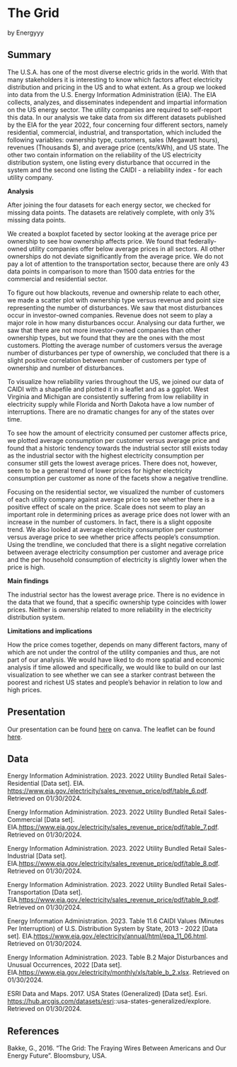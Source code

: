 The Grid
================
by Energyyy

## Summary

The U.S.A. has one of the most diverse electric grids in the world. With
that many stakeholders it is interesting to know which factors affect
electricity distribution and pricing in the US and to what extent. As a
group we looked into data from the U.S. Energy Information
Administration (EIA). The EIA collects, analyzes, and disseminates
independent and impartial information on the US energy sector. The
utility companies are required to self-report this data. In our analysis
we take data from six different datasets published by the EIA for the
year 2022, four concerning four different sectors, namely residential,
commercial, industrial, and transportation, which included the following
variables: ownership type, customers, sales (Megawatt hours), revenues
(Thousands \$), and average price (cents/kWh), and US state. The other
two contain information on the reliability of the US electricity
distribution system, one listing every disturbance that occurred in the
system and the second one listing the CAIDI - a reliability index - for
each utility company.

**Analysis**

After joining the four datasets for each energy sector, we checked for
missing data points. The datasets are relatively complete, with only 3%
missing data points.

We created a boxplot faceted by sector looking at the average price per
ownership to see how ownership affects price. We found that
federally-owned utility companies offer below average prices in all
sectors. All other ownerships do not deviate significantly from the
average price. We do not pay a lot of attention to the transportation
sector, because there are only 43 data points in comparison to more than
1500 data entries for the commercial and residential sector.

To figure out how blackouts, revenue and ownership relate to each other,
we made a scatter plot with ownership type versus revenue and point size
representing the number of disturbances. We saw that most disturbances
occur in investor-owned companies. Revenue does not seem to play a major
role in how many disturbances occur. Analysing our data further, we saw
that there are not more investor-owned companies than other ownership
types, but we found that they are the ones with the most customers.
Plotting the average number of customers versus the average number of
disturbances per type of ownership, we concluded that there is a slight
positive correlation between number of customers per type of ownership
and number of disturbances.

To visualize how reliability varies throughout the US, we joined our
data of CAIDI with a shapefile and plotted it in a leaflet and as a
ggplot. West Virginia and Michigan are consistently suffering from low
reliability in electricity supply while Florida and North Dakota have a
low number of interruptions. There are no dramatic changes for any of
the states over time.

To see how the amount of electricity consumed per customer affects
price, we plotted average consumption per customer versus average price
and found that a historic tendency towards the industrial sector still
exists today as the industrial sector with the highest electricity
consumption per consumer still gets the lowest average prices. There
does not, however, seem to be a general trend of lower prices for higher
electricity consumption per customer as none of the facets show a
negative trendline.

Focusing on the residential sector, we visualized the number of
customers of each utility company against average price to see whether
there is a positive effect of scale on the price. Scale does not seem to
play an important role in determining prices as average price does not
lower with an increase in the number of customers. In fact, there is a
slight opposite trend. We also looked at average electricity consumption
per customer versus average price to see whether price affects people’s
consumption. Using the trendline, we concluded that there is a slight
negative correlation between average electricity consumption per
customer and average price and the per household consumption of
electricity is slightly lower when the price is high.

**Main findings**

The industrial sector has the lowest average price. There is no evidence
in the data that we found, that a specific ownership type coincides with
lower prices. Neither is ownership related to more reliability in the
electricity distribution system.

**Limitations and implications**

How the price comes together, depends on many different factors, many of
which are not under the control of the utility companies and thus, are
not part of our analysis. We would have liked to do more spatial and
economic analysis if time allowed and specifically, we would like to
build on our last visualization to see whether we can see a starker
contrast between the poorest and richest US states and people’s behavior
in relation to low and high prices.

## Presentation

Our presentation can be found
[here](https://www.canva.com/design/DAF_JI5ifwk/mX4bhovu_dcmp6Dzkyk_5w/edit?utm_content=DAF_JI5ifwk&utm_campaign=designshare&utm_medium=link2&utm_source=sharebutton)
on canva. The leaflet can be found [here](workspace/leaflet.html).

## Data

Energy Information Administration. 2023. 2022 Utility Bundled Retail
Sales- Residential \[Data set\]. EIA.
<https://www.eia.gov./electricity/sales_revenue_price/pdf/table_6.pdf>.
Retrieved on 01/30/2024.

Energy Information Administration. 2023. 2022 Utility Bundled Retail
Sales- Commercial \[Data set\].
EIA.https://www.eia.gov./electricity/sales_revenue_price/pdf/table_7.pdf.
Retrieved on 01/30/2024.

Energy Information Administration. 2023. 2022 Utility Bundled Retail
Sales- Industrial \[Data set\].
EIA.https://www.eia.gov./electricity/sales_revenue_price/pdf/table_8.pdf.
Retrieved on 01/30/2024.

Energy Information Administration. 2023. 2022 Utility Bundled Retail
Sales- Transportation \[Data set\].
EIA.https://www.eia.gov./electricity/sales_revenue_price/pdf/table_9.pdf.
Retrieved on 01/30/2024.

Energy Information Administration. 2023. Table 11.6 CAIDI Values
(Minutes Per Interruption) of U.S. Distribution System by State, 2013 -
2022 \[Data set\].
EIA.https://www.eia.gov./electricity/annual/html/epa_11_06.html.
Retrieved on 01/30/2024.

Energy Information Administration. 2023. Table B.2 Major Disturbances
and Unusual Occurrences, 2022 \[Data set\].
EIA.https://www.eia.gov./electricity/monthly/xls/table_b_2.xlsx.
Retrieved on 01/30/2024.

ESRI Data and Maps. 2017. USA States (Generalized) \[Data set\]. Esri.
<https://hub.arcgis.com/datasets/esri>::usa-states-generalized/explore.
Retrieved on 01/30/2024.

## References

Bakke, G., 2016. “The Grid: The Fraying Wires Between Americans and Our
Energy Future”. Bloomsbury, USA.
